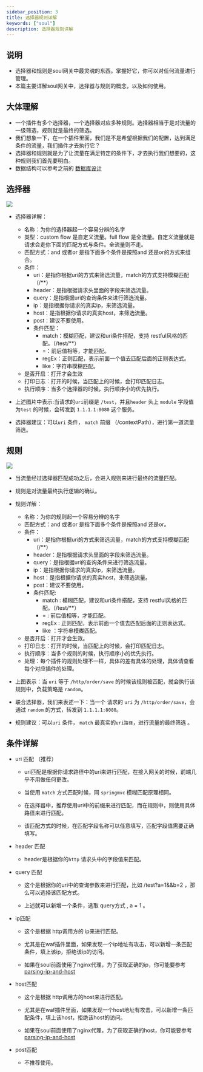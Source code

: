 ```yaml
---
sidebar_position: 3
title: 选择器规则详解
keywords: ["soul"]
description: 选择器规则详解
---
```


## 说明

* 选择器和规则是soul网关中最灵魂的东西。掌握好它，你可以对任何流量进行管理。
* 本篇主要详解soul网关中，选择器与规则的概念，以及如何使用。


## 大体理解

* 一个插件有多个选择器，一个选择器对应多种规则。选择器相当于是对流量的一级筛选，规则就是最终的筛选。
* 我们想象一下，在一个插件里面，我们是不是希望根据我们的配置，达到满足条件的流量，我们插件才去执行它？
* 选择器和规则就是为了让流量在满足特定的条件下，才去执行我们想要的，这种规则我们首先要明白。
* 数据结构可以参考之前的 [数据库设计](../design/database-design.md)

## 选择器 

![](https://yu199195.github.io/images/soul/selector.png)

* 选择器详解：
 
  * 名称：为你的选择器起一个容易分辨的名字
  * 类型：custom flow 是自定义流量。full flow 是全流量。自定义流量就是请求会走你下面的匹配方式与条件。全流量则不走。
  * 匹配方式：and 或者or 是指下面多个条件是按照and 还是or的方式来组合。
  * 条件：
    * uri：是指你根据uri的方式来筛选流量，match的方式支持模糊匹配（/**）
    * header：是指根据请求头里面的字段来筛选流量。
    * query：是指根据uri的查询条件来进行筛选流量。
    * ip：是指根据你请求的真实ip，来筛选流量。
    * host：是指根据你请求的真实host，来筛选流量。
    * post：建议不要使用。
    * 条件匹配：
      * match：模糊匹配，建议和uri条件搭配，支持 restful风格的匹配。（/test/**）
      * =：前后值相等，才能匹配。
      * regEx：正则匹配，表示前面一个值去匹配后面的正则表达式。
      * like：字符串模糊匹配。         
  * 是否开启：打开才会生效
  * 打印日志：打开的时候，当匹配上的时候，会打印匹配日志。
  * 执行顺序：当多个选择器的时候，执行顺序小的优先执行。
  
* 上述图片中表示:当请求的`uri`前缀是 `/test`，并且`header` 头上 `module` 字段值为`test` 的时候，会转发到 `1.1.1.1:8080` 这个服务。    

* 选择器建议：可以`uri` 条件， `match` 前缀 （/contextPath），进行第一道流量筛选。
 
## 规则

 ![](https://yu199195.github.io/images/soul/rule.png)
 
* 当流量经过选择器匹配成功之后，会进入规则来进行最终的流量匹配。
 
* 规则是对流量最终执行逻辑的确认。
 
* 规则详解：
  * 名称：为你的规则起一个容易分辨的名字
  * 匹配方式：and 或者or 是指下面多个条件是按照and 还是or。
  * 条件：
    * uri：是指你根据uri的方式来筛选流量，match的方式支持模糊匹配（/**）
    * header：是指根据请求头里面的字段来筛选流量。
    * query：是指根据uri的查询条件来进行筛选流量。
    * ip：是指根据你请求的真实ip，来筛选流量。
    * host：是指根据你请求的真实host，来筛选流量。
    * post：建议不要使用。
    * 条件匹配:
      * match : 模糊匹配，建议和uri条件搭配，支持 restful风格的匹配。（/test/**）
      * = : 前后值相等，才能匹配。
      * regEx : 正则匹配，表示前面一个值去匹配后面的正则表达式。
      * like ：字符串模糊匹配。 
  * 是否开启：打开才会生效。
  * 打印日志：打开的时候，当匹配上的时候，会打印匹配日志。
  * 执行顺序：当多个规则的时候，执行顺序小的优先执行。 
  * 处理：每个插件的规则处理不一样，具体的差有具体的处理，具体请查看每个对应插件的处理。

* 上图表示：当 `uri` 等于  `/http/order/save` 的时候该规则被匹配，就会执行该规则中，负载策略是 `random`。

* 联合选择器，我们来表述一下：当一个 请求的 `uri` 为 `/http/order/save`，会通过 `random` 的方式，转发到 `1.1.1.1:8080`。

* 规则建议：可以`uri` 条件， `match` 最真实的`uri路径`，进行流量的最终筛选 。
    
    
## 条件详解

* uri 匹配 （推荐）

  * uri匹配是根据你请求路径中的uri来进行匹配，在接入网关的时候，前端几乎不用做任何更改。
  
  * 当使用 `match` 方式匹配时候，同 `springmvc` 模糊匹配原理相同。
  
  * 在选择器中，推荐使用uri中的前缀来进行匹配，而在规则中，则使用具体路径来进行匹配。
  
  * 该匹配方式的时候，在匹配字段名称可以任意填写，匹配字段值需要正确填写。
  
* header 匹配

  * header是根据你的`http` 请求头中的字段值来匹配。
  
* query 匹配

  * 这个是根据你的uri中的查询参数来进行匹配，比如 /test?a=1&&b=2 ，那么可以选择该匹配方式。
   
  * 上述就可以新增一个条件，选取 query方式  , a   =  1  。
   
* ip匹配

  * 这个是根据 http调用方的 ip来进行匹配。
  
  * 尤其是在waf插件里面，如果发现一个ip地址有攻击，可以新增一条匹配条件，填上该ip，拒绝该ip的访问。
  
  * 如果在soul前面使用了nginx代理，为了获取正确的ip，你可能要参考 [parsing-ip-and-host](../developer-guide/custom-parsing-ip-and-host)
 
* host匹配

  * 这个是根据 http调用方的host来进行匹配。
    
  * 尤其是在waf插件里面，如果发现一个host地址有攻击，可以新增一条匹配条件，填上该host，拒绝该host的访问。
    
  * 如果在soul前面使用了nginx代理，为了获取正确的host，你可能要参考 [parsing-ip-and-host](../developer-guide/custom-parsing-ip-and-host)
    
* post匹配

  * 不推荐使用。


